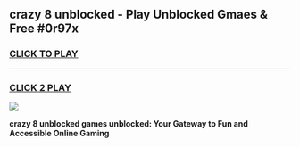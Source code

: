 
## crazy 8 unblocked - Play Unblocked Gmaes & Free #0r97x
<h3>
<a href="https://news.freeplayer.one?title=crazy_8_unblocked&ref=24F">CLICK TO PLAY</a></h3>
<hr>

<h3>
<a href="https://news.freeplayer.one?title=crazy_8_unblocked&ref=24F">CLICK 2 PLAY</a>
  
</h3>

<a href="https://news.freeplayer.one?title=crazy_8_unblocked&ref=24F/"><img src="https://clearcache.store/games.png"></a>


**crazy 8 unblocked games unblocked: Your Gateway to Fun and Accessible Online Gaming**

